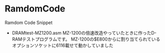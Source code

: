 # RamdomCode
 Ramdom Code Snippet

- DRAMtest-MZ1200.asm
  MZ-1200の倍速改造やっていたときに作ったD-RAMテストプログラムです。
  MZ-1200の$E800からに割り当てられているオプションソケットに6116載せて動かしていました
  